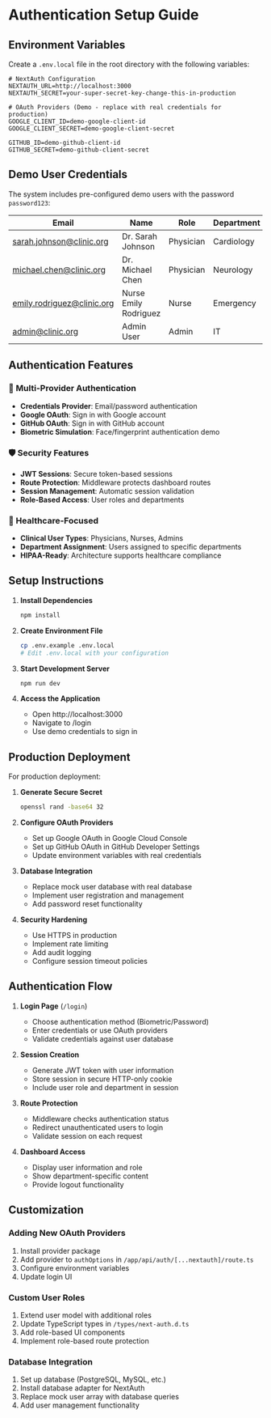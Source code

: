 # Authentication Setup Guide

## Environment Variables

Create a `.env.local` file in the root directory with the following variables:

```env
# NextAuth Configuration
NEXTAUTH_URL=http://localhost:3000
NEXTAUTH_SECRET=your-super-secret-key-change-this-in-production

# OAuth Providers (Demo - replace with real credentials for production)
GOOGLE_CLIENT_ID=demo-google-client-id
GOOGLE_CLIENT_SECRET=demo-google-client-secret

GITHUB_ID=demo-github-client-id
GITHUB_SECRET=demo-github-client-secret
```

## Demo User Credentials

The system includes pre-configured demo users with the password `password123`:

| Email | Name | Role | Department |
|-------|------|------|------------|
| sarah.johnson@clinic.org | Dr. Sarah Johnson | Physician | Cardiology |
| michael.chen@clinic.org | Dr. Michael Chen | Physician | Neurology |
| emily.rodriguez@clinic.org | Nurse Emily Rodriguez | Nurse | Emergency |
| admin@clinic.org | Admin User | Admin | IT |

## Authentication Features

### 🔐 Multi-Provider Authentication
- **Credentials Provider**: Email/password authentication
- **Google OAuth**: Sign in with Google account
- **GitHub OAuth**: Sign in with GitHub account
- **Biometric Simulation**: Face/fingerprint authentication demo

### 🛡️ Security Features
- **JWT Sessions**: Secure token-based sessions
- **Route Protection**: Middleware protects dashboard routes
- **Session Management**: Automatic session validation
- **Role-Based Access**: User roles and departments

### 🏥 Healthcare-Focused
- **Clinical User Types**: Physicians, Nurses, Admins
- **Department Assignment**: Users assigned to specific departments
- **HIPAA-Ready**: Architecture supports healthcare compliance

## Setup Instructions

1. **Install Dependencies**
   ```bash
   npm install
   ```

2. **Create Environment File**
   ```bash
   cp .env.example .env.local
   # Edit .env.local with your configuration
   ```

3. **Start Development Server**
   ```bash
   npm run dev
   ```

4. **Access the Application**
   - Open http://localhost:3000
   - Navigate to /login
   - Use demo credentials to sign in

## Production Deployment

For production deployment:

1. **Generate Secure Secret**
   ```bash
   openssl rand -base64 32
   ```

2. **Configure OAuth Providers**
   - Set up Google OAuth in Google Cloud Console
   - Set up GitHub OAuth in GitHub Developer Settings
   - Update environment variables with real credentials

3. **Database Integration**
   - Replace mock user database with real database
   - Implement user registration and management
   - Add password reset functionality

4. **Security Hardening**
   - Use HTTPS in production
   - Implement rate limiting
   - Add audit logging
   - Configure session timeout policies

## Authentication Flow

1. **Login Page** (`/login`)
   - Choose authentication method (Biometric/Password)
   - Enter credentials or use OAuth providers
   - Validate credentials against user database

2. **Session Creation**
   - Generate JWT token with user information
   - Store session in secure HTTP-only cookie
   - Include user role and department in session

3. **Route Protection**
   - Middleware checks authentication status
   - Redirect unauthenticated users to login
   - Validate session on each request

4. **Dashboard Access**
   - Display user information and role
   - Show department-specific content
   - Provide logout functionality

## Customization

### Adding New OAuth Providers

1. Install provider package
2. Add provider to `authOptions` in `/app/api/auth/[...nextauth]/route.ts`
3. Configure environment variables
4. Update login UI

### Custom User Roles

1. Extend user model with additional roles
2. Update TypeScript types in `/types/next-auth.d.ts`
3. Add role-based UI components
4. Implement role-based route protection

### Database Integration

1. Set up database (PostgreSQL, MySQL, etc.)
2. Install database adapter for NextAuth
3. Replace mock user array with database queries
4. Add user management functionality
